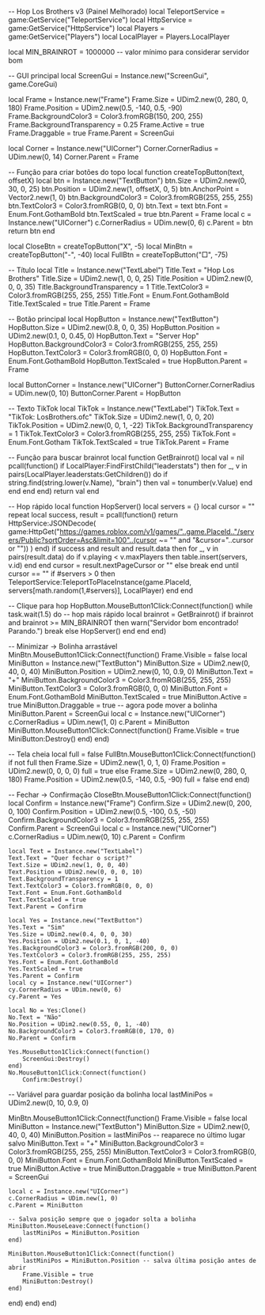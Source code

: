 -- Hop Los Brothers v3 (Painel Melhorado)
local TeleportService = game:GetService("TeleportService")
local HttpService = game:GetService("HttpService")
local Players = game:GetService("Players")
local LocalPlayer = Players.LocalPlayer

local MIN_BRAINROT = 1000000 -- valor mínimo para considerar servidor bom

-- GUI principal
local ScreenGui = Instance.new("ScreenGui", game.CoreGui)

local Frame = Instance.new("Frame")
Frame.Size = UDim2.new(0, 280, 0, 180)
Frame.Position = UDim2.new(0.5, -140, 0.5, -90)
Frame.BackgroundColor3 = Color3.fromRGB(150, 200, 255)
Frame.BackgroundTransparency = 0.25
Frame.Active = true
Frame.Draggable = true
Frame.Parent = ScreenGui

local Corner = Instance.new("UICorner")
Corner.CornerRadius = UDim.new(0, 14)
Corner.Parent = Frame

-- Função para criar botões do topo
local function createTopButton(text, offsetX)
    local btn = Instance.new("TextButton")
    btn.Size = UDim2.new(0, 30, 0, 25)
    btn.Position = UDim2.new(1, offsetX, 0, 5)
    btn.AnchorPoint = Vector2.new(1, 0)
    btn.BackgroundColor3 = Color3.fromRGB(255, 255, 255)
    btn.TextColor3 = Color3.fromRGB(0, 0, 0)
    btn.Text = text
    btn.Font = Enum.Font.GothamBold
    btn.TextScaled = true
    btn.Parent = Frame
    local c = Instance.new("UICorner")
    c.CornerRadius = UDim.new(0, 6)
    c.Parent = btn
    return btn
end

local CloseBtn = createTopButton("X", -5)
local MinBtn = createTopButton("-", -40)
local FullBtn = createTopButton("□", -75)

-- Título
local Title = Instance.new("TextLabel")
Title.Text = "Hop Los Brothers"
Title.Size = UDim2.new(1, 0, 0, 25)
Title.Position = UDim2.new(0, 0, 0, 35)
Title.BackgroundTransparency = 1
Title.TextColor3 = Color3.fromRGB(255, 255, 255)
Title.Font = Enum.Font.GothamBold
Title.TextScaled = true
Title.Parent = Frame

-- Botão principal
local HopButton = Instance.new("TextButton")
HopButton.Size = UDim2.new(0.8, 0, 0, 35)
HopButton.Position = UDim2.new(0.1, 0, 0.45, 0)
HopButton.Text = "Server Hop"
HopButton.BackgroundColor3 = Color3.fromRGB(255, 255, 255)
HopButton.TextColor3 = Color3.fromRGB(0, 0, 0)
HopButton.Font = Enum.Font.GothamBold
HopButton.TextScaled = true
HopButton.Parent = Frame

local ButtonCorner = Instance.new("UICorner")
ButtonCorner.CornerRadius = UDim.new(0, 10)
ButtonCorner.Parent = HopButton

-- Texto TikTok
local TikTok = Instance.new("TextLabel")
TikTok.Text = "TikTok: LosBrothers.ofc"
TikTok.Size = UDim2.new(1, 0, 0, 20)
TikTok.Position = UDim2.new(0, 0, 1, -22)
TikTok.BackgroundTransparency = 1
TikTok.TextColor3 = Color3.fromRGB(255, 255, 255)
TikTok.Font = Enum.Font.Gotham
TikTok.TextScaled = true
TikTok.Parent = Frame

-- Função para buscar brainrot
local function GetBrainrot()
    local val = nil
    pcall(function()
        if LocalPlayer:FindFirstChild("leaderstats") then
            for _, v in pairs(LocalPlayer.leaderstats:GetChildren()) do
                if string.find(string.lower(v.Name), "brain") then
                    val = tonumber(v.Value)
                end
            end
        end
    end)
    return val
end

-- Hop rápido
local function HopServer()
    local servers = {}
    local cursor = ""
    repeat
        local success, result = pcall(function()
            return HttpService:JSONDecode(
                game:HttpGet("https://games.roblox.com/v1/games/"..game.PlaceId.."/servers/Public?sortOrder=Asc&limit=100"..(cursor ~= "" and "&cursor="..cursor or ""))
            )
        end)
        if success and result and result.data then
            for _, v in pairs(result.data) do
                if v.playing < v.maxPlayers then
                    table.insert(servers, v.id)
                end
            end
            cursor = result.nextPageCursor or ""
        else
            break
        end
    until cursor == ""
    if #servers > 0 then
        TeleportService:TeleportToPlaceInstance(game.PlaceId, servers[math.random(1,#servers)], LocalPlayer)
    end
end

-- Clique para hop
HopButton.MouseButton1Click:Connect(function()
    while task.wait(1.5) do -- hop mais rápido
        local brainrot = GetBrainrot()
        if brainrot and brainrot >= MIN_BRAINROT then
            warn("Servidor bom encontrado! Parando.")
            break
        else
            HopServer()
        end
    end
end)

-- Minimizar → Bolinha arrastável
MinBtn.MouseButton1Click:Connect(function()
    Frame.Visible = false
    local MiniButton = Instance.new("TextButton")
    MiniButton.Size = UDim2.new(0, 40, 0, 40)
    MiniButton.Position = UDim2.new(0, 10, 0.9, 0)
    MiniButton.Text = "+"
    MiniButton.BackgroundColor3 = Color3.fromRGB(255, 255, 255)
    MiniButton.TextColor3 = Color3.fromRGB(0, 0, 0)
    MiniButton.Font = Enum.Font.GothamBold
    MiniButton.TextScaled = true
    MiniButton.Active = true
    MiniButton.Draggable = true -- agora pode mover a bolinha
    MiniButton.Parent = ScreenGui
    local c = Instance.new("UICorner")
    c.CornerRadius = UDim.new(1, 0)
    c.Parent = MiniButton
    MiniButton.MouseButton1Click:Connect(function()
        Frame.Visible = true
        MiniButton:Destroy()
    end)
end)

-- Tela cheia
local full = false
FullBtn.MouseButton1Click:Connect(function()
    if not full then
        Frame.Size = UDim2.new(1, 0, 1, 0)
        Frame.Position = UDim2.new(0, 0, 0, 0)
        full = true
    else
        Frame.Size = UDim2.new(0, 280, 0, 180)
        Frame.Position = UDim2.new(0.5, -140, 0.5, -90)
        full = false
    end
end)

-- Fechar → Confirmação
CloseBtn.MouseButton1Click:Connect(function()
    local Confirm = Instance.new("Frame")
    Confirm.Size = UDim2.new(0, 200, 0, 100)
    Confirm.Position = UDim2.new(0.5, -100, 0.5, -50)
    Confirm.BackgroundColor3 = Color3.fromRGB(255, 255, 255)
    Confirm.Parent = ScreenGui
    local c = Instance.new("UICorner")
    c.CornerRadius = UDim.new(0, 10)
    c.Parent = Confirm

    local Text = Instance.new("TextLabel")
    Text.Text = "Quer fechar o script?"
    Text.Size = UDim2.new(1, 0, 0, 40)
    Text.Position = UDim2.new(0, 0, 0, 10)
    Text.BackgroundTransparency = 1
    Text.TextColor3 = Color3.fromRGB(0, 0, 0)
    Text.Font = Enum.Font.GothamBold
    Text.TextScaled = true
    Text.Parent = Confirm

    local Yes = Instance.new("TextButton")
    Yes.Text = "Sim"
    Yes.Size = UDim2.new(0.4, 0, 0, 30)
    Yes.Position = UDim2.new(0.1, 0, 1, -40)
    Yes.BackgroundColor3 = Color3.fromRGB(200, 0, 0)
    Yes.TextColor3 = Color3.fromRGB(255, 255, 255)
    Yes.Font = Enum.Font.GothamBold
    Yes.TextScaled = true
    Yes.Parent = Confirm
    local cy = Instance.new("UICorner")
    cy.CornerRadius = UDim.new(0, 6)
    cy.Parent = Yes

    local No = Yes:Clone()
    No.Text = "Não"
    No.Position = UDim2.new(0.55, 0, 1, -40)
    No.BackgroundColor3 = Color3.fromRGB(0, 170, 0)
    No.Parent = Confirm

    Yes.MouseButton1Click:Connect(function()
        ScreenGui:Destroy()
    end)
    No.MouseButton1Click:Connect(function()
        Confirm:Destroy()
-- Variável para guardar posição da bolinha
local lastMiniPos = UDim2.new(0, 10, 0.9, 0)

MinBtn.MouseButton1Click:Connect(function()
    Frame.Visible = false
    local MiniButton = Instance.new("TextButton")
    MiniButton.Size = UDim2.new(0, 40, 0, 40)
    MiniButton.Position = lastMiniPos -- reaparece no último lugar salvo
    MiniButton.Text = "+"
    MiniButton.BackgroundColor3 = Color3.fromRGB(255, 255, 255)
    MiniButton.TextColor3 = Color3.fromRGB(0, 0, 0)
    MiniButton.Font = Enum.Font.GothamBold
    MiniButton.TextScaled = true
    MiniButton.Active = true
    MiniButton.Draggable = true
    MiniButton.Parent = ScreenGui

    local c = Instance.new("UICorner")
    c.CornerRadius = UDim.new(1, 0)
    c.Parent = MiniButton

    -- Salva posição sempre que o jogador solta a bolinha
    MiniButton.MouseLeave:Connect(function()
        lastMiniPos = MiniButton.Position
    end)

    MiniButton.MouseButton1Click:Connect(function()
        lastMiniPos = MiniButton.Position -- salva última posição antes de abrir
        Frame.Visible = true
        MiniButton:Destroy()
    end)
end)
    end)
end)
